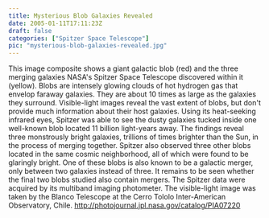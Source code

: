 ```yaml
---
title: Mysterious Blob Galaxies Revealed
date: 2005-01-11T17:11:23Z
draft: false
categories: ["Spitzer Space Telescope"]
pic: "mysterious-blob-galaxies-revealed.jpg"
---
```

This image composite shows a giant galactic blob (red) and the three merging galaxies NASA's Spitzer Space Telescope discovered within it (yellow).  Blobs are intensely glowing clouds of hot hydrogen gas that envelop faraway galaxies. They are about 10 times as large as the galaxies they surround. Visible-light images reveal the vast extent of blobs, but don't provide much information about their host galaxies.  Using its heat-seeking infrared eyes, Spitzer was able to see the dusty galaxies tucked inside one well-known blob located 11 billion light-years away. The findings reveal three monstrously bright galaxies, trillions of times brighter than the Sun, in the process of merging together.  Spitzer also observed three other blobs located in the same cosmic neighborhood, all of which were found to be glaringly bright. One of these blobs is also known to be a galactic merger, only between two galaxies instead of three. It remains to be seen whether the final two blobs studied also contain mergers.  The Spitzer data were acquired by its multiband imaging photometer. The visible-light image was taken by the Blanco Telescope at the Cerro Tololo Inter-American Observatory, Chile.  http://photojournal.jpl.nasa.gov/catalog/PIA07220